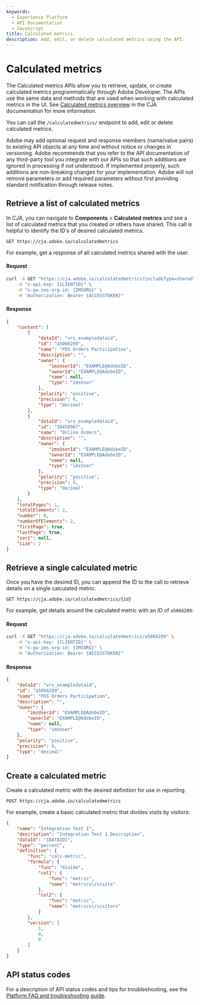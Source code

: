 ```yaml
---
keywords:
  - Experience Platform
  - API Documentation
  - JavaScript
title: Calculated metrics
description: Add, edit, or delete calculated metrics using the API.
---
```


# Calculated metrics

The Calculated metrics APIs allow you to retrieve, update, or create calculated metrics programmatically through Adobe Developer. The APIs use the same data and methods that are used when working with calculated metrics in the UI. See [Calculated metrics overview](https://experienceleague.adobe.com/docs/analytics-platform/using/cja-components/cja-calcmetrics/calc-metr-overview.html) in the CJA documentation for more information.

You can call the `/calculatedmetrics/` endpoint to add, edit or delete calculated metrics.

<InlineAlert variant="info" slots="text" />

Adobe may add optional request and response members (name/value pairs) to existing API objects at any time and without notice or changes in versioning. Adobe recommends that you refer to the API documentation of any third-party tool you integrate with our APIs so that such additions are ignored in processing if not understood. If implemented properly, such additions are non-breaking changes for your implementation. Adobe will not remove parameters or add required parameters without first providing standard notification through release notes.

## Retrieve a list of calculated metrics

In CJA, you can navigate to **Components** > **Calculated metrics** and see a list of calculated metrics that you created or others have shared. This call is helpful to identify the ID's of desired calculated metrics.

`GET https://cja.adobe.io/calculatedmetrics`

For example, get a response of all calculated metrics shared with the user.

<CodeBlock slots="heading, code" repeat="2" languages="CURL,JSON"/>

#### Request

```sh
curl -X GET "https://cja.adobe.io/calculatedmetrics?includeType=shared" \
    -H "x-api-key: {CLIENTID}" \
    -H "x-gw-ims-org-id: {IMSORG}" \
    -H "Authorization: Bearer {ACCESSTOKEN}"
```

#### Response

```json
{
    "content": [
        {
            "dataId": "vrs_exampledataid",
            "id": "a5066209",
            "name": "POS Orders Participation",
            "description": "",
            "owner": {
                "imsUserId": "EXAMPLE@AdobeID",
                "ownerId": "EXAMPLE@AdobeID",
                "name": null,
                "type": "imsUser"
            },
            "polarity": "positive",
            "precision": 0,
            "type": "decimal"
        },
        {
            "dataId": "vrs_exampledataid",
            "id": "16458967",
            "name": "Online Orders",
            "description": "",
            "owner": {
                "imsUserId": "EXAMPLE@AdobeID",
                "ownerId": "EXAMPLE@AdobeID",
                "name": null,
                "type": "imsUser"
            },
            "polarity": "positive",
            "precision": 0,
            "type": "decimal"
        }
    ],
    "totalPages": 1,
    "totalElements": 2,
    "number": 0,
    "numberOfElements": 2,
    "firstPage": true,
    "lastPage": true,
    "sort": null,
    "size": 2
}
```

## Retrieve a single calculated metric

Once you have the desired ID, you can append the ID to the call to retrieve details on a single calculated metric:

`GET https://cja.adobe.io/calculatedmetrics/{id}`

For example, get details around the calculated metric with an ID of `a5066209`:

<CodeBlock slots="heading, code" repeat="2" languages="CURL,JSON"/>

#### Request

```sh
curl -X GET "https://cja.adobe.io/calculatedmetrics/a5066209" \
    -H "x-api-key: {CLIENTID}" \
    -H "x-gw-ims-org-id: {IMSORG}" \
    -H "Authorization: Bearer {ACCESSTOKEN}"
```

#### Response

```json
{
    "dataId": "vrs_exampledataid",
    "id": "a5066209",
    "name": "POS Orders Participation",
    "description": "",
    "owner": {
        "imsUserId": "EXAMPLE@AdobeID",
        "ownerId": "EXAMPLE@AdobeID",
        "name": null,
        "type": "imsUser"
    },
    "polarity": "positive",
    "precision": 0,
    "type": "decimal"
}
```

## Create a calculated metric

Create a calculated metric with the desired definition for use in reporting.

`POST https://cja.adobe.io/calculatedmetrics`

For example, create a basic calculated metric that divides visits by visitors:

```json
{
    "name": "Integration Test 1",
    "description": "Integration Test 1 Description",
    "dataId": "{DATAID}",
    "type": "percent",
    "definition": {
        "func": "calc-metric",
        "formula": {
            "func": "divide",
            "col1": {
                "func": "metric",
                "name": "metrics\/visits"
            },
            "col2": {
                "func": "metric",
                "name": "metrics\/visitors"
            }
        },
        "version": [
            1,
            0,
            0
        ]
    }
}
```

## API status codes

For a description of API status codes and tips for troubleshooting, see the [Platform FAQ and troubleshooting guide](https://experienceleague.adobe.com/docs/experience-platform/landing/troubleshooting.html#api-status-codes).
